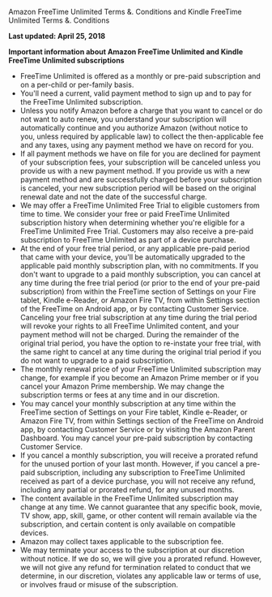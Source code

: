 Amazon FreeTime Unlimited Terms &. Conditions and Kindle FreeTime Unlimited Terms &. Conditions

**Last updated: April 25, 2018**

**Important information about Amazon FreeTime Unlimited and Kindle FreeTime Unlimited subscriptions**

*   FreeTime Unlimited is offered as a monthly or pre-paid subscription and on a per-child or per-family basis.
*   You'll need a current, valid payment method to sign up and to pay for the FreeTime Unlimited subscription.
*   Unless you notify Amazon before a charge that you want to cancel or do not want to auto renew, you understand your subscription will automatically continue and you authorize Amazon (without notice to you, unless required by applicable law) to collect the then-applicable fee and any taxes, using any payment method we have on record for you.
*   If all payment methods we have on file for you are declined for payment of your subscription fees, your subscription will be canceled unless you provide us with a new payment method. If you provide us with a new payment method and are successfully charged before your subscription is canceled, your new subscription period will be based on the original renewal date and not the date of the successful charge.
*   We may offer a FreeTime Unlimited Free Trial to eligible customers from time to time. We consider your free or paid FreeTime Unlimited subscription history when determining whether you're eligible for a FreeTime Unlimited Free Trial. Customers may also receive a pre-paid subscription to FreeTime Unlimited as part of a device purchase.
*   At the end of your free trial period, or any applicable pre-paid period that came with your device, you'll be automatically upgraded to the applicable paid monthly subscription plan, with no commitments. If you don't want to upgrade to a paid monthly subscription, you can cancel at any time during the free trial period (or prior to the end of your pre-paid subscription) from within the FreeTime section of Settings on your Fire tablet, Kindle e-Reader, or Amazon Fire TV, from within Settings section of the FreeTime on Android app, or by contacting Customer Service. Canceling your free trial subscription at any time during the trial period will revoke your rights to all FreeTime Unlimited content, and your payment method will not be charged. During the remainder of the original trial period, you have the option to re-instate your free trial, with the same right to cancel at any time during the original trial period if you do not want to upgrade to a paid subscription.
*   The monthly renewal price of your FreeTime Unlimited subscription may change, for example if you become an Amazon Prime member or if you cancel your Amazon Prime membership. We may change the subscription terms or fees at any time and in our discretion.
*   You may cancel your monthly subscription at any time within the FreeTime section of Settings on your Fire tablet, Kindle e-Reader, or Amazon Fire TV, from within Settings section of the FreeTime on Android app, by contacting Customer Service or by visiting the Amazon Parent Dashboard. You may cancel your pre-paid subscription by contacting Customer Service.
*   If you cancel a monthly subscription, you will receive a prorated refund for the unused portion of your last month. However, if you cancel a pre-paid subscription, including any subscription to FreeTime Unlimited received as part of a device purchase, you will not receive any refund, including any partial or prorated refund, for any unused months.
*   The content available in the FreeTime Unlimited subscription may change at any time. We cannot guarantee that any specific book, movie, TV show, app, skill, game, or other content will remain available via the subscription, and certain content is only available on compatible devices.
*   Amazon may collect taxes applicable to the subscription fee.
*   We may terminate your access to the subscription at our discretion without notice. If we do so, we will give you a prorated refund. However, we will not give any refund for termination related to conduct that we determine, in our discretion, violates any applicable law or terms of use, or involves fraud or misuse of the subscription.